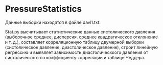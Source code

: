 # PressureStatistics
Данные выборки находятся в файле davl1.txt.

Stat.py высчитывает статистические данные систолического давления (выборочное среднее, дисперсия, среднее квадратическое отклонение и т. д.), составляет корреляционную таблицу двумерной выборки (систолическое давление, диастолическое давление), строит линейную регрессию и выявляет зависимость диастолическоого давления от систолического по коэффициенту корреляции и таблице Чеддера.
